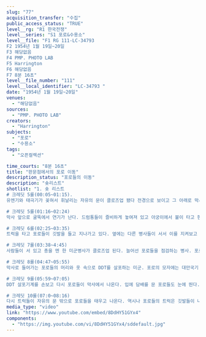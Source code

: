 ```yaml
---
slug: "77"
acquisition_transfer: "수집"
public_access_status: "TRUE"
level__rg: "R1 한국전쟁"
level__series: "S1 포로&수용소"
level__file: "F1 RG 111-LC-34793 
F2 1954년 1월 19일~20일
F3 해당없음 
F4 PMP. PHOTO LAB
F5 Harrington
F6 해당없음 
F7 8분 16초"
level__file_number: "111"
level__local_identifier: "LC-34793 "
date: "1954년 1월 19일~20일"
venues: 
  - "해당없음"
sources: 
  - "PMP. PHOTO LAB"
creators: 
  - "Harrington"
subjects: 
  - "포로"
  - "수용소"
tags: 
  - "오픈컬렉션"

time_courts: "8분 16초"
title: "판문점에서의 포로 이동"
description_status: "포로들의 이동"
description: "숏리스트"
shotlist: "1. 숏 리스트
# 크레딧 5롤(00:05~01:15). 
유엔기와 태극기가 꽂혀서 휘날리는 자유의 문이 클로즈업 됐다 전경으로 보이고 그 아래로 막사가 줄지어 보인다.

# 크레딧 5롤(01:16~02:24) 
막사 앞으로 굴뚝에서 연기가 난다. 드럼통들이 즐비하게 놓여져 있고 아궁이에서 불이 타고 한 병사가 솥에서 끓는 음식을 막대로 젓고 있다. 미군병사는 석탄을 삽으로 퍼서 아궁이에 집어넣는다. 요리병이 요리들의 뚜겅 판자를 덮고 있다.

# 크레딧 6롤(02:25~03:35)
트럭을 타고 포로들이 깃발을 들고 지나가고 있다. 옆에는 다른 병사들이 서서 이를 지켜보고 있다. 트럭에서 대만기가  펄럭이고 멈취선 트럭에서 병사들이 짐꾸러미를 손에 들고 내린다. 가로로 긴 플랭카드도 있다.

# 크레딧 7롤(03:38~4:45)
사람들이 서 있고 총을 멘 한 미군병사가 클로즈업 된다. 늘어선 포로들을 점검하는 병사. 포로들의 왼쪽가슴엔 모두 흰 표식을 달고 있따. 포로들이 막사로 이동하는 발만 클로즈업. 막사로 들어가는 포로들을 장교가 악수한다. 

# 크레딧 8롤(04:47~05:55)
막사로 들어가는 포로들의 머리와 옷 속으로 DDT를 살포하는 미군. 포로의 모자에는 대만국기 상징이 있다. 포로들은 벽쪽에 모여 짐을 챙기고 있다. 미군들도 포로들의 얼굴도 모두 클로즈업.

# 크레딧 9롤(05:59~07:05)
DDT 살포기계를 손보고 다시 포로들이 막사에서 나온다. 입에 담배를 문 포로들도 눈에 띈다. 포로들의 발 클로즈업. 포로들이 중국장교들과 악수하고 인사한다. 국을 받아 가는 포로. 국을 그릇째 마신다.

# 크레딧 10롤(07:0~08:16)
다시 트럭들이 자유의 문 밖으로 포로들을 태우고 나온다. 역시나 포로들의 트럭은 깃발들이 나부낀다. 총검을 뒤로 흑인 미군병사 얼굴 클로즈업. 원경으로 CP 표지판 앞으로 자유의 문이 보이고 지프차들이 서 있다. CP – Task Force Olson Rear이라고 쓰여진 표지판 클로즈업. 수신호를 주는 미군병사 얼굴 클로즈업. 그 앞에 트럭들과 지프차들이 자유의 문을 통과하여 떠나고 있다."
media_type: "video"
link: "https://www.youtube.com/embed/8DdHY51GYx4"
components: 
  - "https://img.youtube.com/vi/8DdHY51GYx4/sddefault.jpg"
---
```


